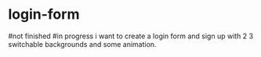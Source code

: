 # login-form
#not finished
#in progress
i want to create a login form and sign up with 2 3 switchable backgrounds and some animation.
